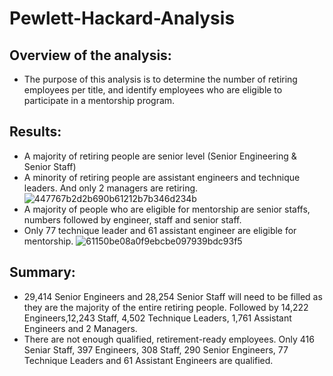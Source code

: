 # Pewlett-Hackard-Analysis
## Overview of the analysis:
  - The purpose of this analysis is to determine the number of retiring employees per title, and identify employees who are eligible to participate in a mentorship program.
## Results:
  - A majority of retiring people are senior level (Senior Engineering & Senior Staff)
  - A minority of retiring people are assistant engineers and technique leaders. And only 2 managers are retiring.
    ![447767b2d2b690b61212b7b346d234b](https://user-images.githubusercontent.com/82785321/120594604-0c42af00-c3f6-11eb-99a2-09a8d9ba0031.png)
  - A majority of people who are eligible for mentorship are senior staffs, numbers followed by engineer, staff and senior staff.
  - Only 77 technique leader and 61 assistant engineer are eligible for mentorship.
    ![61150be08a0f9ebcbe097939bdc93f5](https://user-images.githubusercontent.com/82785321/120594678-2bd9d780-c3f6-11eb-857d-042211dc126c.png)
## Summary:
  - 29,414 Senior Engineers and 28,254 Senior Staff will need to be filled as they are the majority of the entire retiring people. Followed by 14,222 Engineers,12,243 Staff, 4,502 Technique Leaders, 1,761 Assistant Engineers and 2 Managers.
  - There are not enough qualified, retirement-ready employees. Only 416 Seniar Staff, 397 Engineers, 308 Staff, 290 Senior Engineers, 77 Technique Leaders and 61 Assistant Engineers are qualified.

